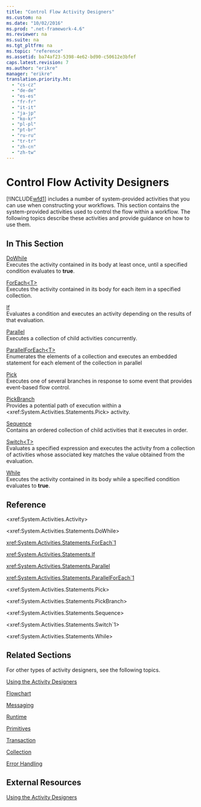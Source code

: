 ```yaml
---
title: "Control Flow Activity Designers"
ms.custom: na
ms.date: "10/02/2016"
ms.prod: ".net-framework-4.6"
ms.reviewer: na
ms.suite: na
ms.tgt_pltfrm: na
ms.topic: "reference"
ms.assetid: ba74af23-5398-4e62-bd90-c50612e3bfef
caps.latest.revision: 7
ms.author: "erikre"
manager: "erikre"
translation.priority.ht: 
  - "cs-cz"
  - "de-de"
  - "es-es"
  - "fr-fr"
  - "it-it"
  - "ja-jp"
  - "ko-kr"
  - "pl-pl"
  - "pt-br"
  - "ru-ru"
  - "tr-tr"
  - "zh-cn"
  - "zh-tw"
---
```

# Control Flow Activity Designers
[!INCLUDE[wfd1](../workflowdesigner/includes/wfd1_md.md)] includes a number of system-provided activities that you can use when constructing your workflows. This section contains the system-provided activities used to control the flow within a workflow. The following topics describe these activities and provide guidance on how to use them.  
  
## In This Section  
 [DoWhile](../workflowdesigner/dowhile-activity-designer.md)  
 Executes the activity contained in its body at least once, until a specified condition evaluates to **true**.  
  
 [ForEach\<T>](http://msdn.microsoft.com/a680cddd-2760-497a-b27b-c023fcbc6f33)  
 Executes the activity contained in its body for each item in a specified collection.  
  
 [If](../workflowdesigner/if-activity-designer.md)  
 Evaluates a condition and executes an activity depending on the results of that evaluation.  
  
 [Parallel](../workflowdesigner/parallel-activity-designer.md)  
 Executes a collection of child activities concurrently.  
  
 [ParallelForEach\<T>](../workflowdesigner/parallelforeach-t--activity-designer.md)  
 Enumerates the elements of a collection and executes an embedded statement for each element of the collection in parallel  
  
 [Pick](../workflowdesigner/pick-activity-designer.md)  
 Executes one of several branches in response to some event that provides event-based flow control.  
  
 [PickBranch](../workflowdesigner/pickbranch-activity-designer.md)  
 Provides a potential path of execution within a \<xref:System.Activities.Statements.Pick> activity.  
  
 [Sequence](../workflowdesigner/sequence-activity-designer.md)  
 Contains an ordered collection of child activities that it executes in order.  
  
 [Switch\<T>](http://msdn.microsoft.com/ce1aa634-c4db-4475-a1c8-a88478a57212)  
 Evaluates a specified expression and executes the activity from a collection of activities whose associated key matches the value obtained from the evaluation.  
  
 [While](../workflowdesigner/while-activity-designer.md)  
 Executes the activity contained in its body while a specified condition evaluates to **true**.  
  
## Reference  
 \<xref:System.Activities.Activity>  
  
 \<xref:System.Activities.Statements.DoWhile>  
  
 <xref:System.Activities.Statements.ForEach`1>  
  
 <xref:System.Activities.Statements.If>  
  
 <xref:System.Activities.Statements.Parallel>  
  
 <xref:System.Activities.Statements.ParallelForEach`1>  
  
 \<xref:System.Activities.Statements.Pick>  
  
 \<xref:System.Activities.Statements.PickBranch>  
  
 \<xref:System.Activities.Statements.Sequence>  
  
 \<xref:System.Activities.Statements.Switch`1>  
  
 \<xref:System.Activities.Statements.While>  
  
## Related Sections  
 For other types of activity designers, see the following topics.  
  
 [Using the Activity Designers](../workflowdesigner/using-the-activity-designers.md)  
  
 [Flowchart](../workflowdesigner/flowchart-activity-designers.md)  
  
 [Messaging](../workflowdesigner/messaging-activity-designers.md)  
  
 [Runtime](../workflowdesigner/runtime-activity-designers.md)  
  
 [Primitives](../workflowdesigner/primitives-activity-designers.md)  
  
 [Transaction](../workflowdesigner/transaction-activity-designers.md)  
  
 [Collection](../workflowdesigner/collection-activity-designers.md)  
  
 [Error Handling](../workflowdesigner/error-handling-activity-designers.md)  
  
## External Resources  
 [Using the Activity Designers](../workflowdesigner/using-the-activity-designers.md)